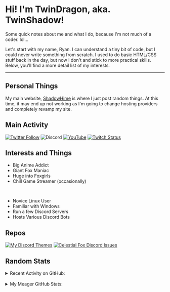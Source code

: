 # Hi! I'm TwinDragon, aka. TwinShadow!

Some quick notes about me and what I do, because I'm not much of a coder. lol...

Let's start with my name, Ryan. I can understand a tiny bit of code, but I could never write something from scratch. I used to do basic HTML/CSS stuff back in the day, but now I don't and stick to more practical skills. Below, you'll find a more detail list of my interests.

---

## Personal Things

My main website, [ShadowHime][website] is where I just post random things. At this time, it may end up not working as I'm going to change hosting providers and completely revamp my site.

## Main Activity

[![Twitter Follow](https://img.shields.io/twitter/follow/TwinShadow_SH?color=A30000&label=TwinShadow_SH&logo=Twitter&style=plastic)][twitter]
![Discord](https://img.shields.io/discord/723321617140154409?color=A30000&label=Celestial%20Fox%20Discord&logo=Discord&style=plastic)
[![YouTube](https://img.shields.io/static/v1?label=TwinShadow_Fox&color=A30000&message=YouTube&logo=YouTube&logoColor=FF0000&style=plastic)][youtube]
[![Twitch Status](https://img.shields.io/twitch/status/TwinShadow_SH?label=Celestial%20Fox%20Streams&logo=Twitch&style=plastic)][twitch]

## Interests and Things

- Big Anime Addict
- Giant Fox Maniac
- Huge into Foxgirls
- Chill Game Streamer (occasionally)

<br />

- Novice Linux User
- Familiar with Windows
- Run a few Discord Servers
- Hosts Various Discord Bots

## Repos

[![My Discord Themes](https://github-readme-stats.twindragon.vercel.app//api/pin/?username=TwinDragon&repo=DiscordTheme&show_owner=true&theme=dark)](https://github.com/TwinDragon/DiscordTheme)
[![Celestial Fox Discord Issues](https://github-readme-stats.twindragon.vercel.app//api/pin/?username=The-Fox-Inc&repo=himeyuri_public&theme=dark)](https://github.com/The-Fox-Inc/himeyuri_public)

## Random Stats

<details>
  <summary>Recent Activity on GitHub:</summary>

  <!--START_SECTION:activity-->
1. ❗️ Opened issue [#47](https://github.com//NFLD99/Better-Discord/issues/47) in [NFLD99/Better-Discord](https://github.com//NFLD99/Better-Discord)
2. ❗️ Opened issue [#4](https://github.com//Inwazzin/Mimikk-Cogs/issues/4) in [Inwazzin/Mimikk-Cogs](https://github.com//Inwazzin/Mimikk-Cogs)
3. ❗️ Opened issue [#3](https://github.com//Inwazzin/Mimikk-Cogs/issues/3) in [Inwazzin/Mimikk-Cogs](https://github.com//Inwazzin/Mimikk-Cogs)
4. ❗️ Opened issue [#2](https://github.com//Inwazzin/Mimikk-Cogs/issues/2) in [Inwazzin/Mimikk-Cogs](https://github.com//Inwazzin/Mimikk-Cogs)
5. ❗️ Opened issue [#1](https://github.com//Inwazzin/Mimikk-Cogs/issues/1) in [Inwazzin/Mimikk-Cogs](https://github.com//Inwazzin/Mimikk-Cogs)
<!--END_SECTION:activity-->

</details>
<br />
<details>
  <summary>My Meager GitHub Stats:</summary>

  <img align="left" alt="TwinDragon's Stats" src="https://github-readme-stats.twindragon.vercel.app/api?username=TwinDragon&show_icons=true&hide_border=true&theme=dark" />

</details>

[website]: https://shadowhime.net
[twitter]: https://twitter.com/TwinShadow_SH
[youtube]: https://youtube.com/c/TwinShadow_Fox
[twitch]: https://twitch.tv/TwinShadow_SH
[discord]: https://discord.io/celestialfox
